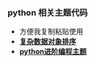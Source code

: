 ### python 相关主题代码
- 方便我复制粘贴使用
- [**复杂数据对象排序**](./merge_expression.py)
- [**python进阶编程主题**](./python_theme)
